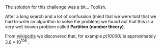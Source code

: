 The solution for this challenge was a bit... Foolish.

After a long search and a lot of confussion (mind that we were told that
we had to write an algorithm to solve the problem) we found out that this
is a very well known problem called **Partition (number theory)**.

From [wikipedia](https://en.wikipedia.org/wiki/Partition_(number_theory)) we
discovered that, for example *p(10000)* is approximately $3.6*10^106$ .


